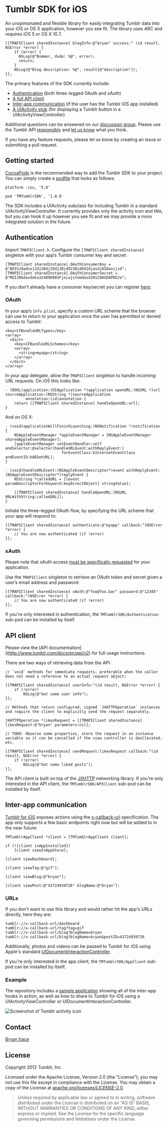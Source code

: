 # Tumblr SDK for iOS

An unopinionated and flexible library for easily integrating Tumblr data into your iOS or OS X application, however you see fit. The library uses ARC and requires iOS 5 or OS X 10.7.

    [[TMAPIClient sharedInstance] blogInfo:@"bryan" success:^ (id result, NSError *error) {
        if (error) {
          NSLog(@"Bummer, dude: %@", error);
          return;
        }
        NSLog(@"Blog description: %@", result[@"description"]);
    }];

The primary features of the SDK currently include:

* [Authentication](#authentication) (both three-legged OAuth and xAuth)
* [A full API client](#api-client)
* [Inter-app communication](#inter-app-communication) (if the user has the Tumblr iOS app installed)
* [A UIActivity stub](https://github.com/tumblr/tumblr-ios-sdk/blob/master/TMTumblrSDK/TMTumblrActivity.h) (for displaying a Tumblr button in a UIActivityViewController)

Additional questions can be answered on our [discussion group](https://groups.google.com/group/tumblr-api/). Please use the Tumblr API [responsibly](http://www.tumblr.com/docs/en/api_agreement) and [let us know](mailto:api@tumblr.com) what you think.

If you have any feature requests, please let us know by creating an issue or submitting a pull request.

## Getting started

[CocoaPods](http://cocoapods.org) is the recommended way to add the Tumblr SDK to your project. You can simply create a [podfile](https://github.com/CocoaPods/CocoaPods/wiki/A-Podfile) that looks as follows:

    platform :ios, '5.0'

    pod 'TMTumblrSDK', '1.0.0'

The SDK includes a UIActivity subclass for including Tumblr in a standard UIActivityViewController. It currently provides only the activity icon and title, but you can hook it up however you see fit and we may provide a more integrated solution in the future.

## Authentication

Import `TMAPIClient.h`. Configure the `[TMAPIClient sharedInstance]` singleton with your app’s Tumblr consumer key and secret:

    [TMAPIClient sharedInstance].OAuthConsumerKey = @"ADISJdadsoj2dj38dj29dj38jd9238jdk92djasdjASDaoijsd";
    [TMAPIClient sharedInstance].OAuthConsumerSecret = @"MGI39kdasdoka3240989ASFjoiajsfomdasd39129ASDAPDOJa";

If you don't already have a consumer key/secret you can register [here](http://www.tumblr.com/oauth/apps).

### OAuth
In your app’s `Info.plist`, specify a custom URL scheme that the browser can use to return to your application once the user has permitted or denied access to Tumblr:

    <key>CFBundleURLTypes</key>
    <array>
      <dict>
        <key>CFBundleURLSchemes</key>
        <array>
          <string>myapp</string>
        </array>
      </dict>
    </array>

In your app delegate, allow the `TMAPIClient` singleton to handle incoming URL requests. On iOS this looks like: 

    - (BOOL)application:(UIApplication *)application openURL:(NSURL *)url sourceApplication:(NSString *)sourceApplication
             annotation:(id)annotation {
        return [[TMAPIClient sharedInstance] handleOpenURL:url];
    }
    
And on OS X:
    
    - (void)applicationWillFinishLaunching:(NSNotification *)notification {
        NSAppleEventManager *appleEventManager = [NSAppleEventManager sharedAppleEventManager];
        [appleEventManager setEventHandler:self andSelector:@selector(handleURLEvent:withReplyEvent:)
                             forEventClass:kInternetEventClass andEventID:kAEGetURL];
    }

    - (void)handleURLEvent:(NSAppleEventDescriptor*)event withReplyEvent:(NSAppleEventDescriptor*)replyEvent {
        NSString *calledURL = [[event paramDescriptorForKeyword:keyDirectObject] stringValue];

        [[TMAPIClient sharedInstance] handleOpenURL:[NSURL URLWithString:calledURL]];
    }

Initiate the three-legged OAuth flow, by specifying the URL scheme that your app will respond to:

    [[TMAPIClient sharedInstance] authenticate:@"myapp" callback:^(NSError *error) {
        // You are now authenticated (if !error)
    }];

### xAuth
Please note that xAuth access [must be specifically requested](http://www.tumblr.com/oauth/apps) for your application.

Use the `TMAPIClient` singleton to retrieve an OAuth token and secret given a user’s email address and password:

    [[TMAPIClient sharedInstance] xAuth:@"foo@foo.bar" password:@"12345" callback:^(NSError *error) {
        // You are now authenticated (if !error)
    }];

If you're only interested in authentication, the `TMTumblrSDK/Authentication` sub-pod can be installed by itself.

## API client

Please view the [API documentation]((http://www.tumblr.com/docs/en/api/v2) for full usage instructions.

There are two ways of retrieving data from the API:

    // `void` methods for immediate requests, preferable when the caller does not need a reference to an actual request object:

    [[TMAPIClient sharedInstance] userInfo:^(id result, NSError *error) {
        if (!error) 
            NSLog(@"Got some user info");
    }];

    // Methods that return configured, signed `JXHTTPOperation` instances and require the client to explicitly send the request separately.

    JXHTTPOperation *likesRequest = [[TMAPIClient sharedInstance] likesRequest:@"bryan" parameters:nil];

    // TODO: Observe some properties, store the request in an instance variable so it can be cancelled if the view controller is deallocated, etc.

    [[TMAPIClient sharedInstance] sendRequest:likesRequest callback:^(id result, NSError *error) {
        if (!error) 
            NSLog(@"Got some liked posts");
    }];

The API client is built on top of the [JXHTTP](https://github.com/jstn/JXHTTP) networking library. If you're only interested in the API client, the `TMTumblrSDK/APIClient` sub-pod can be installed by itself.

## Inter-app communication

[Tumblr for iOS](https://itunes.apple.com/us/app/tumblr/id305343404?mt=8) exposes actions using the [x-callback-url](http://x-callback-url.com/) specification. The app only supports a few basic endpoints right now but will be added to in the near future:

    TMTumblrAppClient *client = [TMTumblrAppClient client];
    
    if (![client isAppInstalled])
        [client viewInAppStore];

    [client viewDashboard];

    [client viewTag:@"gif"];

    [client viewBlog:@"bryan"];

    [client viewPost:@"43724939726" blogName:@"bryan"];

### URLs

If you don't want to use this library and would rather hit the app's URLs directly, here they are:

    tumblr://x-callback-url/dashboard
    tumblr://x-callback-url/tag?tag=gif
    tumblr://x-callback-url/blog?blogName=bryan
    tumblr://x-callback-url/blog?blogName=bryan&postID=43724939726

Additionally, photos and videos can be passed to Tumblr for iOS using Apple's standard [UIDocumentInteractionController](http://developer.apple.com/library/ios/#documentation/UIKit/Reference/UIDocumentInteractionController_class/Reference/Reference.html).

If you're only interested in the app client, the `TMTumblrSDK/AppClient` sub-pod can be installed by itself.

### Example

The repository includes a [sample application](https://github.com/tumblr/tumblr-ios-sdk/tree/master/Examples/AppClientExample) showing all of the inter-app hooks in action, as well as how to share to Tumblr for iOS using a UIActivityViewController or UIDocumentInteractionController.

![Screenshot of Tumblr activity icon](https://raw.github.com/tumblr/tumblr-ios-app-client/master/screenshots/uiactivity.png?login=irace&token=ce8dcbc58abd03f1a6006a7fd7abf35e)

## Contact

[Bryan Irace](http://github.com/irace)

## License

Copyright 2012 Tumblr, Inc.

Licensed under the Apache License, Version 2.0 (the “License”); you may not use this file except in compliance with the License. You may obtain a copy of the License at [apache.org/licenses/LICENSE-2.0](http://www.apache.org/licenses/LICENSE-2.0).

> Unless required by applicable law or agreed to in writing, software distributed under the License is distributed on an “AS IS” BASIS, WITHOUT WARRANTIES OR CONDITIONS OF ANY KIND, either express or implied. See the License for the specific language governing permissions and limitations under the License.
